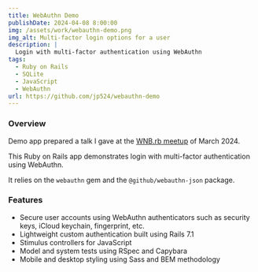 ```yaml
---
title: WebAuthn Demo
publishDate: 2024-04-08 8:00:00
img: /assets/work/webauthn-demo.png
img_alt: Multi-factor login options for a user
description: |
  Login with multi-factor authentication using WebAuthn 
tags:
  - Ruby on Rails
  - SQLite
  - JavaScript
  - WebAuthn
url: https://github.com/jp524/webauthn-demo
---
```


### Overview

Demo app prepared a talk I gave at the [WNB.rb meetup](https://www.wnb-rb.dev/meetups) of March 2024.

This Ruby on Rails app demonstrates login with multi-factor authentication using WebAuthn.

It relies on the `webauthn` gem and the `@github/webauthn-json` package.

### Features

- Secure user accounts using WebAuthn authenticators such as security keys, iCloud keychain, fingerprint, etc.
- Lightweight custom authentication built using Rails 7.1
- Stimulus controllers for JavaScript
- Model and system tests using RSpec and Capybara
- Mobile and desktop styling using Sass and BEM methodology